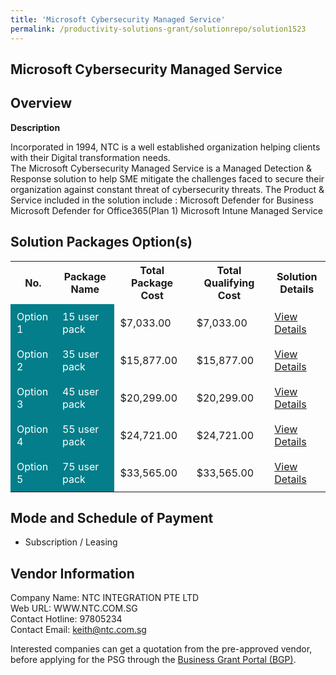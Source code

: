 ```yaml
---
title: 'Microsoft Cybersecurity Managed Service'
permalink: /productivity-solutions-grant/solutionrepo/solution1523
---
```


## Microsoft Cybersecurity Managed Service

## Overview

**Description**

Incorporated in 1994, NTC is a well established organization helping clients with their Digital transformation needs.  
The Microsoft Cybersecurity Managed Service is a Managed Detection & Response solution to help SME mitigate the challenges faced to secure their organization against constant threat of cybersecurity threats. The Product & Service included in the solution include :
Microsoft Defender for Business
Microsoft Defender for Office365(Plan 1)
Microsoft Intune
Managed Service

## Solution Packages Option(s)

<table>
<tr>
<th><b>No.</b></th>
<th><b>Package Name</b></th>
<th><b>Total Package Cost</b></th>
<th><b>Total Qualifying Cost</b></th>
<th><b>Solution Details</b></th>
</tr>
<tr>
<td style='padding: 10px; background-color: #037E8A; color: #FFFFFF;'>Option 1</td>
<td style='padding: 10px; background-color: #037E8A; color: #FFFFFF;'>15 user pack</td>
<td style='padding: 10px;'>$7,033.00</td>
<td style='padding: 10px;'>$7,033.00</td>
<td style='padding: 10px;'><a href='/images/psg/NTC_Integration_Microsoft_Cybersecurity_ManagedService_Desensitised_Annex3_Part1.pdf' target='_blank'>View Details</a></td>
</tr>
<tr>
<td style='padding: 10px; background-color: #037E8A; color: #FFFFFF;'>Option 2</td>
<td style='padding: 10px; background-color: #037E8A; color: #FFFFFF;'>35 user pack</td>
<td style='padding: 10px;'>$15,877.00</td>
<td style='padding: 10px;'>$15,877.00</td>
<td style='padding: 10px;'><a href='/images/psg/NTC_Integration_Microsoft_Cybersecurity_ManagedService_Desensitised_Annex3_Part2.pdf' target='_blank'>View Details</a></td>
</tr>
<tr>
<td style='padding: 10px; background-color: #037E8A; color: #FFFFFF;'>Option 3</td>
<td style='padding: 10px; background-color: #037E8A; color: #FFFFFF;'>45 user pack</td>
<td style='padding: 10px;'>$20,299.00</td>
<td style='padding: 10px;'>$20,299.00</td>
<td style='padding: 10px;'><a href='/images/psg/NTC_Integration_Microsoft_Cybersecurity_ManagedService_Desensitised_Annex3_Part3.pdf' target='_blank'>View Details</a></td>
</tr>
<tr>
<td style='padding: 10px; background-color: #037E8A; color: #FFFFFF;'>Option 4</td>
<td style='padding: 10px; background-color: #037E8A; color: #FFFFFF;'>55 user pack</td>
<td style='padding: 10px;'>$24,721.00</td>
<td style='padding: 10px;'>$24,721.00</td>
<td style='padding: 10px;'><a href='/images/psg/NTC_Integration_Microsoft_Cybersecurity_ManagedService_Desensitised_Annex3_Part4.pdf' target='_blank'>View Details</a></td>
</tr>
<tr>
<td style='padding: 10px; background-color: #037E8A; color: #FFFFFF;'>Option 5</td>
<td style='padding: 10px; background-color: #037E8A; color: #FFFFFF;'>75 user pack</td>
<td style='padding: 10px;'>$33,565.00</td>
<td style='padding: 10px;'>$33,565.00</td>
<td style='padding: 10px;'><a href='/images/psg/NTC_Integration_Microsoft_Cybersecurity_ManagedService_Desensitised_Annex3_Part5.pdf' target='_blank'>View Details</a></td>
</tr>
</table>

## Mode and Schedule of Payment

 - Subscription / Leasing

## Vendor Information

 Company Name: NTC INTEGRATION PTE LTD<br>Web URL: WWW.NTC.COM.SG <br>Contact Hotline: 97805234 <br>Contact Email: keith@ntc.com.sg <br>

Interested companies can get a quotation from the pre-approved vendor, before applying for the PSG through the <a href='https://www.businessgrants.gov.sg/' target='_blank' rel='noopener'>Business Grant Portal (BGP)</a>.

<script src="/jquery/resize-tables.js"></script>
